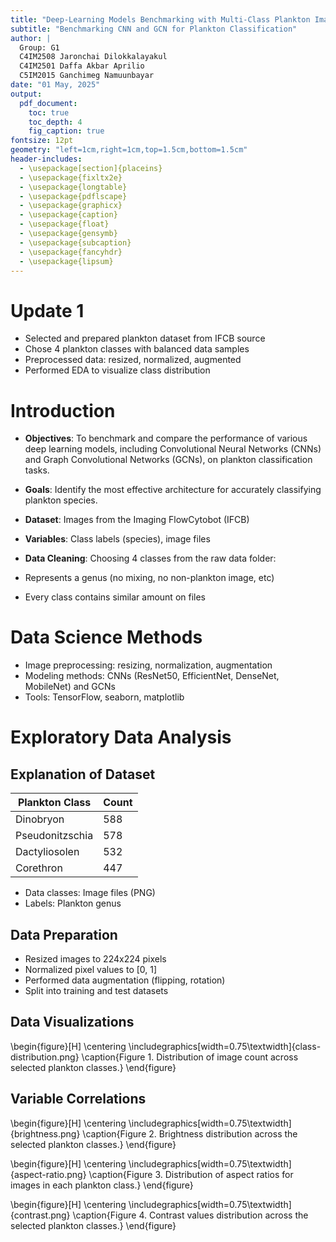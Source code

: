 ```yaml
---
title: "Deep-Learning Models Benchmarking with Multi-Class Plankton Image"
subtitle: "Benchmarking CNN and GCN for Plankton Classification"
author: |
  Group: G1  
  C4IM2508 Jaronchai Dilokkalayakul  
  C4IM2501 Daffa Akbar Aprilio  
  C5IM2015 Ganchimeg Namuunbayar  
date: "01 May, 2025"
output:
  pdf_document:
    toc: true
    toc_depth: 4
    fig_caption: true
fontsize: 12pt
geometry: "left=1cm,right=1cm,top=1.5cm,bottom=1.5cm"
header-includes:
  - \usepackage[section]{placeins}
  - \usepackage{fixltx2e}
  - \usepackage{longtable}
  - \usepackage{pdflscape}
  - \usepackage{graphicx}
  - \usepackage{caption}
  - \usepackage{float}
  - \usepackage{gensymb}
  - \usepackage{subcaption}
  - \usepackage{fancyhdr}
  - \usepackage{lipsum}
---
```


# Update 1

- Selected and prepared plankton dataset from IFCB source
- Chose 4 plankton classes with balanced data samples
- Preprocessed data: resized, normalized, augmented
- Performed EDA to visualize class distribution

# Introduction
- **Objectives**: To benchmark and compare the performance of various deep learning models, including Convolutional Neural Networks (CNNs) and Graph Convolutional Networks (GCNs), on plankton classification tasks. 
- **Goals**: Identify the most effective architecture for accurately classifying plankton species.

- **Dataset**: Images from the Imaging FlowCytobot (IFCB)
- **Variables**: Class labels (species), image files
- **Data Cleaning**: Choosing 4 classes from the raw data folder:
- Represents a genus (no mixing, no non-plankton image, etc)
- Every class contains similar amount on files

# Data Science Methods

- Image preprocessing: resizing, normalization, augmentation
- Modeling methods: CNNs (ResNet50, EfficientNet, DenseNet, MobileNet) and GCNs
- Tools: TensorFlow, seaborn, matplotlib

# Exploratory Data Analysis

## Explanation of Dataset

| Plankton Class    | Count |
|-------------------|-------|
| Dinobryon         | 588   |
| Pseudonitzschia   | 578   |
| Dactyliosolen     | 532   |
| Corethron         | 447   |

- Data classes: Image files (PNG)
- Labels: Plankton genus

## Data Preparation
- Resized images to 224x224 pixels
- Normalized pixel values to [0, 1]
- Performed data augmentation (flipping, rotation)
- Split into training and test datasets

## Data Visualizations

\begin{figure}[H]
\centering
\includegraphics[width=0.75\textwidth]{class-distribution.png}
\caption{Figure 1. Distribution of image count across selected plankton classes.}
\end{figure}

## Variable Correlations

\begin{figure}[H]
\centering
\includegraphics[width=0.75\textwidth]{brightness.png}
\caption{Figure 2. Brightness distribution across the selected plankton classes.}
\end{figure}

\begin{figure}[H]
\centering
\includegraphics[width=0.75\textwidth]{aspect-ratio.png}
\caption{Figure 3. Distribution of aspect ratios for images in each plankton class.}
\end{figure}

\begin{figure}[H]
\centering
\includegraphics[width=0.75\textwidth]{contrast.png}
\caption{Figure 4. Contrast values distribution across the selected plankton classes.}
\end{figure}
